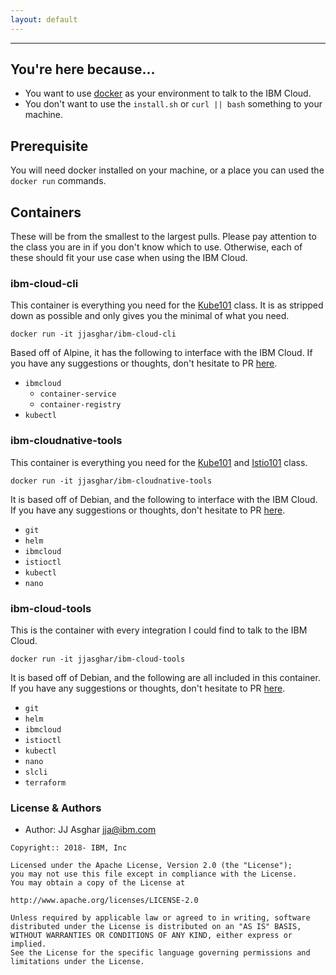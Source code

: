 ```yaml
---
layout: default
---
```


---

## You're here because...

* You want to use [docker][docker] as your environment to talk to the IBM Cloud.
* You don't want to use the `install.sh` or `curl || bash` something to your machine.

## Prerequisite

You will need docker installed on your machine, or a place you can used the `docker run` commands.

## Containers

These will be from the smallest to the largest pulls. Please pay attention to the class you are
in if you don't know which to use. Otherwise, each of these should fit your use case when using
the IBM Cloud.

### ibm-cloud-cli

This container is everything you need for the [Kube101][kube101] class. It is as stripped down
as possible and only gives you the minimal of what you need.

```shell
docker run -it jjasghar/ibm-cloud-cli
```

Based off of Alpine, it has the following to interface with the IBM Cloud. If you have any suggestions
or thoughts, don't hesitate to PR [here](https://github.com/jjasghar/ibm-cloud-cli).

- `ibmcloud`
  - `container-service`
  - `container-registry`
- `kubectl`

### ibm-cloudnative-tools

This container is everything you need for the [Kube101][kube101] and [Istio101][istio101] class.

```shell
docker run -it jjasghar/ibm-cloudnative-tools
```

It is based off of Debian, and the following to interface with the IBM Cloud. If you have any suggestions
or thoughts, don't hesitate to PR [here](https://github.com/jjasghar/ibm-cloudnative-cli).

- `git`
- `helm`
- `ibmcloud`
- `istioctl`
- `kubectl`
- `nano`

### ibm-cloud-tools

This is the container with every integration I could find to talk to the IBM Cloud.

```shell
docker run -it jjasghar/ibm-cloud-tools
```

It is based off of Debian, and the following are all included in this container. If you have any suggestions
or thoughts, don't hesitate to PR [here](https://github.com/jjasghar/ibm-cloud-tools).

- `git`
- `helm`
- `ibmcloud`
- `istioctl`
- `kubectl`
- `nano`
- `slcli`
- `terraform`

### License & Authors

- Author: JJ Asghar <jja@ibm.com>

```text
Copyright:: 2018- IBM, Inc

Licensed under the Apache License, Version 2.0 (the "License");
you may not use this file except in compliance with the License.
You may obtain a copy of the License at

http://www.apache.org/licenses/LICENSE-2.0

Unless required by applicable law or agreed to in writing, software
distributed under the License is distributed on an "AS IS" BASIS,
WITHOUT WARRANTIES OR CONDITIONS OF ANY KIND, either express or implied.
See the License for the specific language governing permissions and
limitations under the License.
```

[docker]: https://www.docker.com/
[kube101]: https://github.com/IBM/kube101
[istio101]: https://github.com/IBM/istio101
